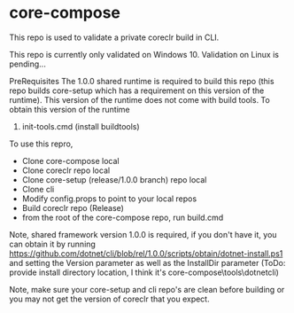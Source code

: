 # core-compose

This repo is used to validate a private coreclr build in CLI.

This repo is currently only validated on Windows 10. Validation on Linux is pending...

PreRequisites
The 1.0.0 shared runtime is required to build this repo (this repo builds core-setup which has a requirement on this version of the runtime).  This version of the runtime does not come with build tools.  To obtain this version of the runtime
  1. init-tools.cmd (install buildtools)

To use this repro,

- Clone core-compose local
- Clone coreclr repo local
- Clone core-setup (release/1.0.0 branch) repo local
- Clone cli
- Modify config.props to point to your local repos
- Build coreclr repo (Release)
- from the root of the core-compose repo, run build.cmd

Note, shared framework version 1.0.0 is required, if you don't have it, you can obtain it by running https://github.com/dotnet/cli/blob/rel/1.0.0/scripts/obtain/dotnet-install.ps1 and setting the Version parameter as well as the InstallDir parameter (ToDo: provide install directory location, I think it's core-compose\tools\dotnetcli) 

Note, make sure your core-setup and cli repo's are clean before building or you may not get the version of coreclr that you expect.
